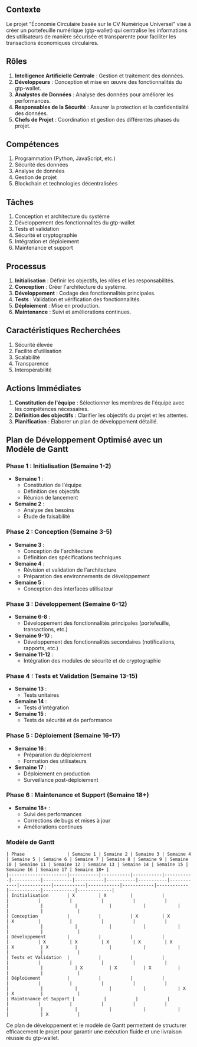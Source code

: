 ## Contexte
Le projet "Économie Circulaire basée sur le CV Numérique Universel" vise à créer un portefeuille numérique (gtp-wallet) qui centralise les informations des utilisateurs de manière sécurisée et transparente pour faciliter les transactions économiques circulaires.

## Rôles
1. **Intelligence Artificielle Centrale** : Gestion et traitement des données.
2. **Développeurs** : Conception et mise en œuvre des fonctionnalités du gtp-wallet.
3. **Analystes de Données** : Analyse des données pour améliorer les performances.
4. **Responsables de la Sécurité** : Assurer la protection et la confidentialité des données.
5. **Chefs de Projet** : Coordination et gestion des différentes phases du projet.

## Compétences
1. Programmation (Python, JavaScript, etc.)
2. Sécurité des données
3. Analyse de données
4. Gestion de projet
5. Blockchain et technologies décentralisées

## Tâches
1. Conception et architecture du système
2. Développement des fonctionnalités du gtp-wallet
3. Tests et validation
4. Sécurité et cryptographie
5. Intégration et déploiement
6. Maintenance et support

## Processus
1. **Initialisation** : Définir les objectifs, les rôles et les responsabilités.
2. **Conception** : Créer l'architecture du système.
3. **Développement** : Codage des fonctionnalités principales.
4. **Tests** : Validation et vérification des fonctionnalités.
5. **Déploiement** : Mise en production.
6. **Maintenance** : Suivi et améliorations continues.

## Caractéristiques Recherchées
1. Sécurité élevée
2. Facilité d'utilisation
3. Scalabilité
4. Transparence
5. Interopérabilité

## Actions Immédiates
1. **Constitution de l'équipe** : Sélectionner les membres de l'équipe avec les compétences nécessaires.
2. **Définition des objectifs** : Clarifier les objectifs du projet et les attentes.
3. **Planification** : Élaborer un plan de développement détaillé.

## Plan de Développement Optimisé avec un Modèle de Gantt

### Phase 1 : Initialisation (Semaine 1-2)
- **Semaine 1** :
  - Constitution de l'équipe
  - Définition des objectifs
  - Réunion de lancement
- **Semaine 2** :
  - Analyse des besoins
  - Étude de faisabilité

### Phase 2 : Conception (Semaine 3-5)
- **Semaine 3** :
  - Conception de l'architecture
  - Définition des spécifications techniques
- **Semaine 4** :
  - Révision et validation de l'architecture
  - Préparation des environnements de développement
- **Semaine 5** :
  - Conception des interfaces utilisateur

### Phase 3 : Développement (Semaine 6-12)
- **Semaine 6-8** :
  - Développement des fonctionnalités principales (portefeuille, transactions, etc.)
- **Semaine 9-10** :
  - Développement des fonctionnalités secondaires (notifications, rapports, etc.)
- **Semaine 11-12** :
  - Intégration des modules de sécurité et de cryptographie

### Phase 4 : Tests et Validation (Semaine 13-15)
- **Semaine 13** :
  - Tests unitaires
- **Semaine 14** :
  - Tests d'intégration
- **Semaine 15** :
  - Tests de sécurité et de performance

### Phase 5 : Déploiement (Semaine 16-17)
- **Semaine 16** :
  - Préparation du déploiement
  - Formation des utilisateurs
- **Semaine 17** :
  - Déploiement en production
  - Surveillance post-déploiement

### Phase 6 : Maintenance et Support (Semaine 18+)
- **Semaine 18+** :
  - Suivi des performances
  - Corrections de bugs et mises à jour
  - Améliorations continues

### Modèle de Gantt
```
| Phase                | Semaine 1 | Semaine 2 | Semaine 3 | Semaine 4 | Semaine 5 | Semaine 6 | Semaine 7 | Semaine 8 | Semaine 9 | Semaine 10 | Semaine 11 | Semaine 12 | Semaine 13 | Semaine 14 | Semaine 15 | Semaine 16 | Semaine 17 | Semaine 18+ |
|----------------------|-----------|-----------|-----------|-----------|-----------|-----------|-----------|-----------|-----------|------------|------------|------------|------------|------------|------------|------------|------------|-------------|
| Initialisation       | X         | X         |           |           |           |           |           |           |           |            |            |            |            |            |            |            |            |             |
| Conception           |           |           | X         | X         | X         |           |           |           |           |            |            |            |            |            |            |            |            |             |
| Développement        |           |           |           |           |           | X         | X         | X         | X         | X          | X          | X          |            |            |            |            |            |             |
| Tests et Validation  |           |           |           |           |           |           |           |           |           |            |            |            | X          | X          | X          |            |            |             |
| Déploiement          |           |           |           |           |           |           |           |           |           |            |            |            |            |            |            | X          | X          |             |
| Maintenance et Support |           |           |           |           |           |           |           |           |           |            |            |            |            |            |            |            |            | X           |
```

Ce plan de développement et le modèle de Gantt permettent de structurer efficacement le projet pour garantir une exécution fluide et une livraison réussie du gtp-wallet.